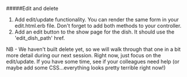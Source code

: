 #####Edit and delete

1) Add edit/update functionality. You can render the same form in your edit.html.erb file. Don't forget to add both methods to your controller.
2) Add an edit button to the show page for the dish. It should use the 'edit_dish_path' href.

NB - We haven't built delete yet, so we will walk through that one in a bit more detail during our next session. Right now, just focus on the edit/update. If you have some time, see if your colleagues need help (or maybe add some CSS...everything looks pretty terrible right now!)
